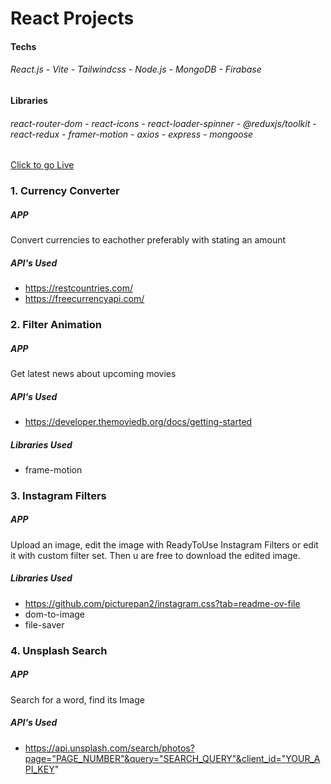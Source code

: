 # React Projects

#### Techs

###### React.js - Vite - Tailwindcss - Node.js - MongoDB - Firabase

#### Libraries

###### react-router-dom - react-icons - react-loader-spinner - @reduxjs/toolkit - react-redux - framer-motion - axios - express - mongoose

[Click to go Live](https://nurio34.github.io/vite-react-projects/)

### 1. Currency Converter

##### APP

Convert currencies to eachother preferably with stating an amount

##### API's Used

-   https://restcountries.com/
-   https://freecurrencyapi.com/

### 2. Filter Animation

##### APP

Get latest news about upcoming movies

##### API's Used

-   https://developer.themoviedb.org/docs/getting-started

##### Libraries Used

-   frame-motion

### 3. Instagram Filters

##### APP

Upload an image, edit the image with ReadyToUse Instagram Filters or edit it with custom filter set. Then u are free to download the edited image.

##### Libraries Used

-   https://github.com/picturepan2/instagram.css?tab=readme-ov-file
-   dom-to-image
-   file-saver

### 4. Unsplash Search

##### APP

Search for a word, find its Image

##### API's Used

-   https://api.unsplash.com/search/photos?page="PAGE_NUMBER"&query="SEARCH_QUERY"&client_id="YOUR_API_KEY"
